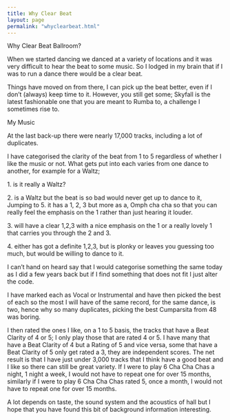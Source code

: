 ```yaml
---
title: Why Clear Beat
layout: page
permalink: "whyclearbeat.html"
---
```


<article class="grid_6">

<div class="information-header">
Why Clear Beat Ballroom?
</div>
<p>
When we started dancing we danced at a variety of locations and it was very difficult to hear the beat to some music. So I lodged in my brain that if I was to run a dance there would be a clear beat.
</p><p>Things have moved on from there, I can pick up the beat better, even if I don’t (always) keep time to it. However, you still get some; Skyfall is the latest fashionable one that you are meant to Rumba to, a challenge I sometimes rise to.
</p>
</article>

<article class="grid_6">
<div class="information-header">
My Music
</div>
<p>
At the last back-up there were nearly 17,000 tracks, including a lot of duplicates.
</p><p>I have categorised the clarity of the beat from 1 to 5 regardless of whether I like the music or not. What gets put into each varies from one dance to another, for example for a Waltz; 
</p><p>1. is it really a Waltz?
</p><p>2. is a Waltz but the beat is so bad would never get up to dance to it,
Jumping to 5. it has a 1, 2, 3 but more as a, Omph cha cha so that you can really feel the emphasis on the 1 rather than just hearing it louder. 
</p><p>3. will have a clear 1,2,3 with a nice emphasis on the 1 or a really lovely 1 that carries you through the 2 and 3. 
</p><p>4. either has got a definite 1,2,3, but is plonky or leaves you guessing too much, but would be willing to dance to it.
</p><p>I can’t hand on heard say that I would categorise something the same today as I did a few years back but if I find something that does not fit I just alter the code.
</p><p>I have marked each as Vocal or Instrumental and have then picked the best of each so the most I will have of the same record, for the same dance,  is two, hence why so many duplicates, picking the best Cumparsita  from 48 was boring.
</p><p>I then rated the ones I like, on a 1 to 5 basis, the tracks that have a Beat Clarity of 4 or 5; I only play those that are rated 4 or 5. I have many that have a Beat Clarity of 4 but a Rating of 5 and vice versa, some that have a Beat Clarity of 5 only get rated a 3, they are independent scores. The net result is that I have just under 3,000 tracks that I think have a good beat and I like so there can still be great variety. If I were to play 6 Cha Cha Chas a night, 1 night a week, I would not have to repeat one for over 15 months, similarly if I were to play 6 Cha Cha Chas rated 5, once a month, I would not have to repeat one for over 15 months.
</p><p>A lot depends on taste, the sound system and the acoustics of hall but I hope that you have found this bit of background information interesting.
</p></article>
